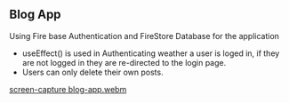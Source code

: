 ## Blog App

Using Fire base Authentication and FireStore Database for the application 

* useEffect() is used in Authenticating weather a user is loged in, if they are not logged in they are re-directed to the login page.
* Users can only delete their own posts.


[screen-capture blog-app.webm](https://user-images.githubusercontent.com/81660066/214584944-89293d22-29f7-42c9-acfb-93042386f808.webm)
